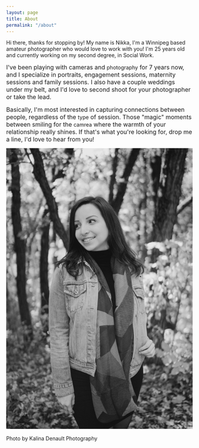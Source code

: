 ```yaml
---
layout: page
title: About
permalink: "/about"
---
```

Hi there, thanks for stopping by! My name is Nikka, I'm a Winnipeg based amateur photographer who would love to work with you! I'm 25 years old and currently working on my second degree, in Social Work.

<span style="font-size: 1rem;">I've been playing with cameras and </span>photography<span style="font-size: 1rem;"> for 7 years now, and I specialize in portraits, engagement sessions, maternity sessions and family sessions. I also have a couple weddings under my belt, and I'd love to second shoot for your photographer or take the lead. </span>

<span style="font-size: 1rem;">Basically, I'm most interested in capturing connections between people, regardless of the </span>type<span style="font-size: 1rem;"> of session. Those "magic" moments between smiling for the </span>camrea<span style="font-size: 1rem;"> where the warmth of your relationship really shines. If that's what you're looking for, drop me a line, I'd love to hear from you!</span>

![](/uploads/2017/11/06/IMG_2576.JPG)

Photo by Kalina Denault Photography